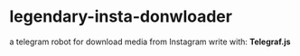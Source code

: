 # legendary-insta-donwloader

a telegram robot for download media from Instagram 
write with: <strong>Telegraf.js</strong>
